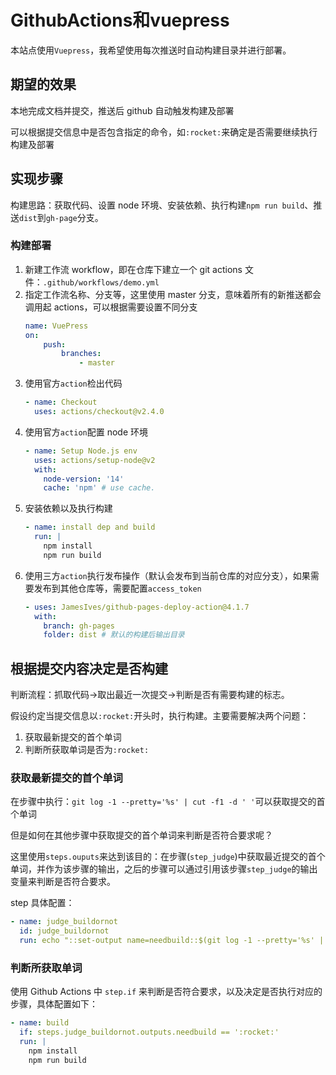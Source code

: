 # GithubActions和vuepress

本站点使用`Vuepress`，我希望使用每次推送时自动构建目录并进行部署。

## 期望的效果

本地完成文档并提交，推送后 github 自动触发构建及部署

可以根据提交信息中是否包含指定的命令，如`:rocket:`来确定是否需要继续执行构建及部署

## 实现步骤

构建思路：获取代码、设置 node 环境、安装依赖、执行构建`npm run build`、推送`dist`到`gh-page`分支。

### 构建部署

1. 新建工作流 workflow，即在仓库下建立一个 git actions 文件：`.github/workflows/demo.yml`
2. 指定工作流名称、分支等，这里使用 master 分支，意味着所有的新推送都会调用起 actions，可以根据需要设置不同分支
    ```yml
    name: VuePress
    on:
        push:
            branches:
                - master
    ```
3. 使用官方`action`检出代码
    ```yml
    - name: Checkout
      uses: actions/checkout@v2.4.0
    ```
4. 使用官方`action`配置 node 环境
    ```yml
    - name: Setup Node.js env
      uses: actions/setup-node@v2
      with:
        node-version: '14'
        cache: 'npm' # use cache.
    ```
5. 安装依赖以及执行构建
    ```yml
    - name: install dep and build
      run: |
        npm install
        npm run build
    ```
6. 使用三方`action`执行发布操作（默认会发布到当前仓库的对应分支），如果需要发布到其他仓库等，需要配置`access_token`
    ```yml
    - uses: JamesIves/github-pages-deploy-action@4.1.7
      with:
        branch: gh-pages
        folder: dist # 默认的构建后输出目录
    ```

## 根据提交内容决定是否构建

判断流程：抓取代码->取出最近一次提交->判断是否有需要构建的标志。

假设约定当提交信息以`:rocket:`开头时，执行构建。主要需要解决两个问题：    

1. 获取最新提交的首个单词
2. 判断所获取单词是否为`:rocket:`

### 获取最新提交的首个单词

在步骤中执行：`git log -1 --pretty='%s' | cut -f1 -d ' '`可以获取提交的首个单词

但是如何在其他步骤中获取提交的首个单词来判断是否符合要求呢？

这里使用`steps.ouputs`来达到该目的：在步骤(`step_judge`)中获取最近提交的首个单词，并作为该步骤的输出，之后的步骤可以通过引用该步骤`step_judge`的输出变量来判断是否符合要求。

step 具体配置：

```yml
- name: judge_buildornot
  id: judge_buildornot
  run: echo "::set-output name=needbuild::$(git log -1 --pretty='%s' | cut -f1 -d ' ')"
```

### 判断所获取单词

使用 Github Actions 中 `step.if` 来判断是否符合要求，以及决定是否执行对应的步骤，具体配置如下：

```yml
- name: build
  if: steps.judge_buildornot.outputs.needbuild == ':rocket:'
  run: |
    npm install
    npm run build
```